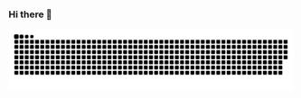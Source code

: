 ### Hi there 🖖

<!--
**jbowdre/jbowdre** is a ✨ _special_ ✨ repository because its `README.md` (this file) appears on your GitHub profile.

Here are some ideas to get you started:

- 🔭 I’m currently working on ...
- 🌱 I’m currently learning ...
- 👯 I’m looking to collaborate on ...
- 🤔 I’m looking for help with ...
- 💬 Ask me about ...
- 📫 How to reach me: ...
- 😄 Pronouns: ...
- ⚡ Fun fact: ...
-->

<picture>
  <source media="(prefers-color-scheme: dark)" srcset="https://raw.githubusercontent.com/jbowdre/jbowdre/main/res/dark-snek.svg">
  <source media="(prefers-color-scheme: light)" srcset="https://raw.githubusercontent.com/jbowdre/jbowdre/main/res/light-snek.svg">
  <img alt="github contribution grid snake animation" src="https://raw.githubusercontent.com/jbowdre/jbowdre/main/res/light-snek.svg">
</picture>
